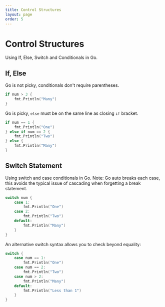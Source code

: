 ```yaml
---
title: Control Structures
layout: page
order: 5
---
```


# Control Structures

Using If, Else, Switch and Conditionals in Go.


## If, Else

Go is not picky, conditionals don't require parentheses.

```go
if num > 3 {
	fmt.Println("Many")
}
```

Go is picky, `else` must be on the same line as closing `if` bracket.

```go
if num == 1 {
	fmt.Println("One")
} else if num == 2 {
	fmt.Println("Two")
} else {
	fmt.Println("Many")
}
```

## Switch Statement

Using switch and case conditionals in Go. Note: Go auto breaks each case, this avoids the typical issue of cascading when forgetting a break statement.

```go
switch num {
	case 1:
		fmt.Println("One")
	case 2:
		fmt.Println("Two")
	default:
		fmt.Println("Many")
	}
}
```

An alternative switch syntax allows you to check beyond equality:

```go
switch {
	case num == 1:
		fmt.Println("One")
	case num == 2:
		fmt.Println("Two")
    case num > 2:
		fmt.Println("Many")
	default:
        fmt.Println("Less than 1")
	}
}
```

